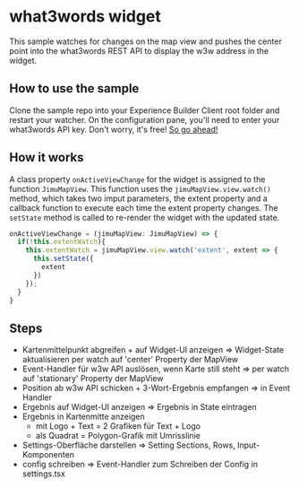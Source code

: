# what3words widget

This sample watches for changes on the map view and pushes the center point into the what3words REST API to display the w3w address in the widget.

## How to use the sample
Clone the sample repo into your Experience Builder Client root folder and restart your watcher. On the configuration pane, you'll need to enter your what3words API key. Don't worry, it's free! [So go ahead!](https://developer.what3words.com/public-api)

## How it works
A class property `onActiveViewChange` for the widget is assigned to the function `JimuMapView`.  This function uses
the `jimuMapView.view.watch()` method, which takes two imput parameters, the extent property and a callback function to
execute each time the extent property changes. The `setState` method is called to re-render the widget with the updated state.  

  ```javascript
  onActiveViewChange = (jimuMapView: JimuMapView) => {
    if(!this.extentWatch){
      this.extentWatch = jimuMapView.view.watch('extent', extent => { 
        this.setState({
          extent
        })
      });
    }
  }
```

## Steps
* Kartenmittelpunkt abgreifen + auf Widget-UI anzeigen => Widget-State aktualisieren per watch auf 'center' Property der MapView
* Event-Handler für w3w API auslösen, wenn Karte still steht => per watch auf 'stationary' Property der MapView
* Position ab w3w API schicken + 3-Wort-Ergebnis empfangen => in Event Handler
* Ergebnis auf Widget-UI anzeigen => Ergebnis in State eintragen
* Ergebnis in Kartenmitte anzeigen
    * mit Logo + Text = 2 Grafiken für Text + Logo
    * als Quadrat = Polygon-Grafik mit Umrisslinie
* Settings-Oberfläche darstellen => Setting Sections, Rows, Input-Komponenten
* config schreiben => Event-Handler zum Schreiben der Config in settings.tsx
